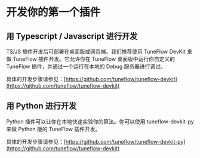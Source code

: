 # 开发你的第一个插件

## 用 Typescript / Javascript 进行开发 

TS/JS 插件开发后可部署在桌面版或网页端。我们推荐使用 TuneFlow DevKit 来做 TuneFlow 插件开发。它允许你在 TuneFlow 桌面版中运行你自定义的 TuneFlow 插件，并通过一个运行在本地的 Debug 服务器进行调试。

具体的开发步骤请参见：[https://github.com/tuneflow/tuneflow-devkit](https://github.com/tuneflow/tuneflow-devkit)

## 用 Python 进行开发 

Python 插件可以让你在本地快速实验你的算法。你可以使用 tuneflow-devkit-py 来做 Python 版的 TuneFlow 插件开发。

具体的开发步骤请参见：[https://github.com/tuneflow/tuneflow-devkit-py](https://github.com/tuneflow/tuneflow-devkit)